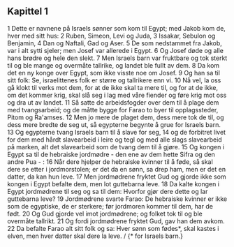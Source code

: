 ## Kapittel 1

1 Dette er navnene på Israels sønner som kom til Egypt; med Jakob kom de, hver med sitt hus:
2 Ruben, Simeon, Levi og Juda,
3 Issakar, Sebulon og Benjamin,
4 Dan og Naftali, Gad og Aser.
5 De som nedstammet fra Jakob, var i alt sytti sjeler; men Josef var allerede i Egypt.
6 Og Josef døde og alle hans brødre og hele den slekt.
7 Men Israels barn var fruktbare og tok sterkt til og ble mange og overmåte tallrike, og landet ble fullt av dem.
8 Da kom det en ny konge over Egypt, som ikke visste noe om Josef.
9 Og han sa til sitt folk: Se, israelittenes folk er større og tallrikere enn vi.
10 Nå vel, la oss gå klokt til verks mot dem, for at de ikke skal ta mere til, og for at de ikke, om det kommer krig, skal slå seg i lag med våre fiender og føre krig mot oss og dra ut av landet.
11 Så satte de arbeidsfogder over dem til å plage dem med tvangsarbeid; og de måtte bygge for Farao to byer til opplagssteder, Pitom og Ra'amses.
12 Men jo mere de plaget dem, dess mere tok de til, og dess mere bredte de seg ut, så egypterne begynte å grue for Israels barn.
13 Og egypterne tvang Israels barn til å slave for seg,
14 og de forbitret livet for dem med hårdt slavearbeid i leire og tegl og med alle slags slavearbeid på marken, alt det slavearbeid som de tvang dem til å gjøre.
15 Og kongen i Egypt sa til de hebraiske jordmødre - den ene av dem hette Sifra og den andre Pua - :
16 Når dere hjelper de hebraiske kvinner til å føde, så skal dere se etter i jordmorstolen; er det da en sønn, sa drep ham, men er det en datter, da kan hun leve.
17 Men jordmødrene fryktet Gud og gjorde ikke som kongen i Egypt befalte dem, men lot guttebarna leve.
18 Da kalte kongen i Egypt jordmødrene til seg og sa til dem: Hvorfor gjør dere dette og lar guttebarna leve?
19 Jordmødrene svarte Farao: De hebraiske kvinner er ikke som de egyptiske, de er sterkere; før jordmoren kommer til dem, har de født.
20 Og Gud gjorde vel imot jordmødrene; og folket tok til og ble overmåte tallrikt.
21 Og fordi jordmødrene fryktet Gud, gav han dem avkom.
22 Da befalte Farao alt sitt folk og sa: Hver sønn som fødes*, skal kastes i elven, men hver datter skal dere la leve. / {* for Israels barn.}
